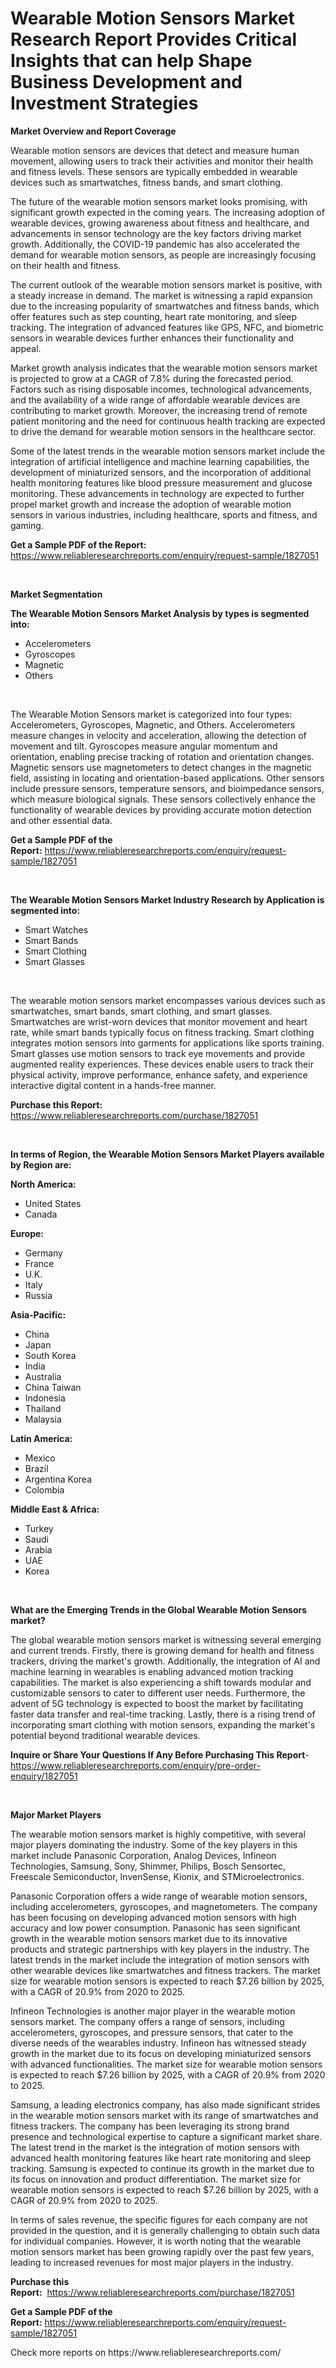 <p><h1>Wearable Motion Sensors Market Research Report Provides Critical Insights that can help Shape Business Development and Investment Strategies</h1></p><p><strong>Market Overview and Report Coverage</strong></p>
<p><p>Wearable motion sensors are devices that detect and measure human movement, allowing users to track their activities and monitor their health and fitness levels. These sensors are typically embedded in wearable devices such as smartwatches, fitness bands, and smart clothing.</p><p>The future of the wearable motion sensors market looks promising, with significant growth expected in the coming years. The increasing adoption of wearable devices, growing awareness about fitness and healthcare, and advancements in sensor technology are the key factors driving market growth. Additionally, the COVID-19 pandemic has also accelerated the demand for wearable motion sensors, as people are increasingly focusing on their health and fitness.</p><p>The current outlook of the wearable motion sensors market is positive, with a steady increase in demand. The market is witnessing a rapid expansion due to the increasing popularity of smartwatches and fitness bands, which offer features such as step counting, heart rate monitoring, and sleep tracking. The integration of advanced features like GPS, NFC, and biometric sensors in wearable devices further enhances their functionality and appeal.</p><p>Market growth analysis indicates that the wearable motion sensors market is projected to grow at a CAGR of 7.8% during the forecasted period. Factors such as rising disposable incomes, technological advancements, and the availability of a wide range of affordable wearable devices are contributing to market growth. Moreover, the increasing trend of remote patient monitoring and the need for continuous health tracking are expected to drive the demand for wearable motion sensors in the healthcare sector.</p><p>Some of the latest trends in the wearable motion sensors market include the integration of artificial intelligence and machine learning capabilities, the development of miniaturized sensors, and the incorporation of additional health monitoring features like blood pressure measurement and glucose monitoring. These advancements in technology are expected to further propel market growth and increase the adoption of wearable motion sensors in various industries, including healthcare, sports and fitness, and gaming.</p></p>
<p><strong>Get a Sample PDF of the Report:</strong> <a href="https://www.reliableresearchreports.com/enquiry/request-sample/1827051">https://www.reliableresearchreports.com/enquiry/request-sample/1827051</a></p>
<p>&nbsp;</p>
<p><strong>Market Segmentation</strong></p>
<p><strong>The Wearable Motion Sensors Market Analysis by types is segmented into:</strong></p>
<p><ul><li>Accelerometers</li><li>Gyroscopes</li><li>Magnetic</li><li>Others</li></ul></p>
<p>&nbsp;</p>
<p><p>The Wearable Motion Sensors market is categorized into four types: Accelerometers, Gyroscopes, Magnetic, and Others. Accelerometers measure changes in velocity and acceleration, allowing the detection of movement and tilt. Gyroscopes measure angular momentum and orientation, enabling precise tracking of rotation and orientation changes. Magnetic sensors use magnetometers to detect changes in the magnetic field, assisting in locating and orientation-based applications. Other sensors include pressure sensors, temperature sensors, and bioimpedance sensors, which measure biological signals. These sensors collectively enhance the functionality of wearable devices by providing accurate motion detection and other essential data.</p></p>
<p><strong>Get a Sample PDF of the Report:</strong>&nbsp;<a href="https://www.reliableresearchreports.com/enquiry/request-sample/1827051">https://www.reliableresearchreports.com/enquiry/request-sample/1827051</a></p>
<p>&nbsp;</p>
<p><strong>The Wearable Motion Sensors Market Industry Research by Application is segmented into:</strong></p>
<p><ul><li>Smart Watches</li><li>Smart Bands</li><li>Smart Clothing</li><li>Smart Glasses</li></ul></p>
<p>&nbsp;</p>
<p><p>The wearable motion sensors market encompasses various devices such as smartwatches, smart bands, smart clothing, and smart glasses. Smartwatches are wrist-worn devices that monitor movement and heart rate, while smart bands typically focus on fitness tracking. Smart clothing integrates motion sensors into garments for applications like sports training. Smart glasses use motion sensors to track eye movements and provide augmented reality experiences. These devices enable users to track their physical activity, improve performance, enhance safety, and experience interactive digital content in a hands-free manner.</p></p>
<p><strong>Purchase this Report:</strong>&nbsp; <a href="https://www.reliableresearchreports.com/purchase/1827051">https://www.reliableresearchreports.com/purchase/1827051</a></p>
<p>&nbsp;</p>
<p><strong>In terms of Region, the Wearable Motion Sensors Market Players available by Region are:</strong></p>
<p>
    <p> <strong> North America: </strong>
        <ul>
            <li>United States</li>
            <li>Canada</li>
        </ul>
        </p> 
    <p> <strong> Europe: </strong>
        <ul>
            <li>Germany</li>
            <li>France</li>
            <li>U.K.</li>
            <li>Italy</li>
            <li>Russia</li>
        </ul>
        </p> 
    <p> <strong> Asia-Pacific: </strong>
        <ul>
            <li>China</li>
            <li>Japan</li>
            <li>South Korea</li>
            <li>India</li>
            <li>Australia</li>
            <li>China Taiwan</li>
            <li>Indonesia</li>
            <li>Thailand</li>
            <li>Malaysia</li>
        </ul>
        </p> 
    <p> <strong> Latin America: </strong>
        <ul>
            <li>Mexico</li>
            <li>Brazil</li>
            <li>Argentina Korea</li>
            <li>Colombia</li>
        </ul>
        </p> 
    <p> <strong> Middle East & Africa: </strong>
        <ul>
            <li>Turkey</li>
            <li>Saudi</li>
            <li>Arabia</li>
            <li>UAE</li>
            <li>Korea</li>
        </ul>
    </p>
    </p>
<p>&nbsp;</p>
<p><strong>What are the Emerging Trends in the Global Wearable Motion Sensors market?</strong></p>
<p><p>The global wearable motion sensors market is witnessing several emerging and current trends. Firstly, there is growing demand for health and fitness trackers, driving the market's growth. Additionally, the integration of AI and machine learning in wearables is enabling advanced motion tracking capabilities. The market is also experiencing a shift towards modular and customizable sensors to cater to different user needs. Furthermore, the advent of 5G technology is expected to boost the market by facilitating faster data transfer and real-time tracking. Lastly, there is a rising trend of incorporating smart clothing with motion sensors, expanding the market's potential beyond traditional wearable devices.</p></p>
<p><strong>Inquire or Share Your Questions If Any Before Purchasing This Report</strong>- <a href="https://www.reliableresearchreports.com/enquiry/pre-order-enquiry/1827051">https://www.reliableresearchreports.com/enquiry/pre-order-enquiry/1827051</a></p>
<p>&nbsp;</p>
<p><strong>Major Market Players</strong></p>
<p><p>The wearable motion sensors market is highly competitive, with several major players dominating the industry. Some of the key players in this market include Panasonic Corporation, Analog Devices, Infineon Technologies, Samsung, Sony, Shimmer, Philips, Bosch Sensortec, Freescale Semiconductor, InvenSense, Kionix, and STMicroelectronics.</p><p>Panasonic Corporation offers a wide range of wearable motion sensors, including accelerometers, gyroscopes, and magnetometers. The company has been focusing on developing advanced motion sensors with high accuracy and low power consumption. Panasonic has seen significant growth in the wearable motion sensors market due to its innovative products and strategic partnerships with key players in the industry. The latest trends in the market include the integration of motion sensors with other wearable devices like smartwatches and fitness trackers. The market size for wearable motion sensors is expected to reach $7.26 billion by 2025, with a CAGR of 20.9% from 2020 to 2025.</p><p>Infineon Technologies is another major player in the wearable motion sensors market. The company offers a range of sensors, including accelerometers, gyroscopes, and pressure sensors, that cater to the diverse needs of the wearables industry. Infineon has witnessed steady growth in the market due to its focus on developing miniaturized sensors with advanced functionalities. The market size for wearable motion sensors is expected to reach $7.26 billion by 2025, with a CAGR of 20.9% from 2020 to 2025.</p><p>Samsung, a leading electronics company, has also made significant strides in the wearable motion sensors market with its range of smartwatches and fitness trackers. The company has been leveraging its strong brand presence and technological expertise to capture a significant market share. The latest trend in the market is the integration of motion sensors with advanced health monitoring features like heart rate monitoring and sleep tracking. Samsung is expected to continue its growth in the market due to its focus on innovation and product differentiation. The market size for wearable motion sensors is expected to reach $7.26 billion by 2025, with a CAGR of 20.9% from 2020 to 2025.</p><p>In terms of sales revenue, the specific figures for each company are not provided in the question, and it is generally challenging to obtain such data for individual companies. However, it is worth noting that the wearable motion sensors market has been growing rapidly over the past few years, leading to increased revenues for most major players in the industry.</p></p>
<p><strong>Purchase this Report:</strong>&nbsp;&nbsp;<a href="https://www.reliableresearchreports.com/purchase/1827051">https://www.reliableresearchreports.com/purchase/1827051</a></p>
<p></p>
<p><strong>Get a Sample PDF of the Report:</strong>&nbsp;<a href="https://www.reliableresearchreports.com/enquiry/request-sample/1827051">https://www.reliableresearchreports.com/enquiry/request-sample/1827051</a></p>
<p>Check more reports on https://www.reliableresearchreports.com/</p>